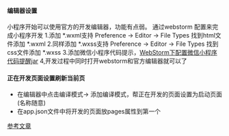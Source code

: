#### 编辑器设置 ####

小程序开始可以使用官方的开发编辑器，功能有点弱。
通过webstorm 配置来完成小程序开发
1.添加 *.wxml支持
Preference -> Editor -> File Types 找到html文件添加 *.wxml
2.同样添加 *.wxss支持
Preference -> Editor -> File Types 找到css文件添加 *.wxss
3.添加微信小程序代码提示，[WebStorm下配置微信小程序代码提醒jar](https://github.com/miaozhang9/wecharCodejar)
4,开发过程中同时打开webstorm和官方编辑器就可以了


#### 正在开发页面设置刷新当前页 ####

* 在编辑器中点击编译模式-> 添加编译模式，帮正在开发的页面设置为启动页面(名称随意)
* 在app.json文件中将开发的页面放pages属性到第一个


[参考文章](https://juejin.im/post/5b8d4f3de51d45597f5a64d1)

